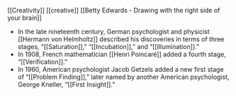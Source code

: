 [[Creativity]]
[[creative]]
[[Betty Edwards - Drawing with the right side of your brain]]
- In the late nineteenth century, German psychologist and physicist [[Hermann von Helmholtz]] described his discoveries in terms of three stages, “[[Saturation]],” “[[Incubation]],” and “[[Illumination]].”
- In 1908, French mathematician [[Henri Poincaré]] added a fourth stage, “[[Verification]].” 
- In 1960, American psychologist Jacob Getzels added a new first stage of “[[Problem Finding]],” later named by another American psychologist, George Kneller, “[[First Insight]].” 